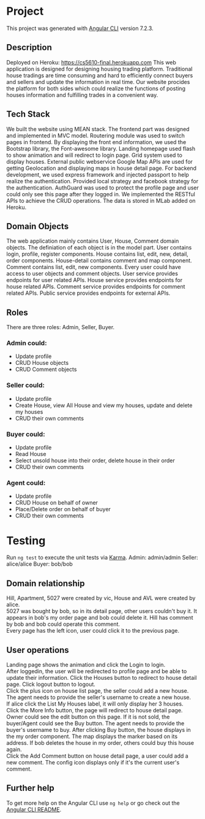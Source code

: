 # Project

This project was generated with [Angular CLI](https://github.com/angular/angular-cli) version 7.2.3.
## Description

Deployed on Heroku: https://cs5610-final.herokuapp.com
This web application is designed for designing housing trading platform. Traditional house tradings are time consuming and hard to efficiently connect buyers and sellers and update the information in real time. Our website procides the platform for both sides which could realize the functions of posting houses information and fulfilling trades in a convenient way.


## Tech Stack

We built the website using MEAN stack. The frontend part was designed and implemented in MVC model. Routering module was used to switch pages in frontend. By displaying the front end information, we used the Bootstrap library, the Font-awesome library. Landing homepage used flash to show animation and will redirect to login page. Grid system used to display houses. External public webservice Google Map APIs are used for getting Geolocation and displaying maps in house detail page. For backend development, we used express framework and injected passport to help realize the authentication. Provided local strategy and facebook strategy for the authentication. AuthGuard was used to protect the profile page and user could only see this page after they logged in. We implemented the RESTful APIs to achieve the CRUD operations. The data is stored in MLab added on Heroku.

## Domain Objects

The web application mainly contains User, House, Comment domain objects. The definiation of each object is in the model part. User contains login, profile, register components. House contains list, edit, new, detail, order components. House-detail contains comment and map component. Comment contains list, edit, new components. Every user could have access to user objects and comment objects. User service provides endpoints for user related APIs. House service provides endpoints for house related APIs. Comment service provides endpoints for comment related APIs. Public service provides endpoints for external APIs.

## Roles

There are three roles: Admin, Seller, Buyer.
### Admin could:
  - Update profile
  - CRUD House objects
  - CRUD Comment objects
### Seller could:
  - Update profile
  - Create House, view All House and view my houses, update and delete my houses
  - CRUD their own comments
### Buyer could:
  - Update profile
  - Read House
  - Select unsold house into their order, delete house in their order
  - CRUD their own comments
### Agent could:
  - Update profile
  - CRUD House on behalf of owner
  - Place/Delete order on behalf of buyer
  - CRUD their own comments

# Testing

Run `ng test` to execute the unit tests via [Karma](https://karma-runner.github.io).
Admin: admin/admin
Seller: alice/alice
Buyer: bob/bob

## Domain relationship
Hill, Apartment, 5027 were created by vic, House and AVL were created by alice.  
5027 was bought by bob, so in its detail page, other users couldn't buy it. It appears in bob's my order page and bob could delete it.
Hill has comment by bob and bob could operate this comment.  
Every page has the left icon, user could click it to the previous page.

## User operations
Landing page shows the animation and click the Login to login.  
After loggedin, the user will be redirected to profile page and be able to update their information. Click the Houses button to redirect to house detail page. Click logout button to logout.  
Click the plus icon on house list page, the seller could add a new house. The agent needs to provide the seller's username to create a new house.  
If alice click the List My Houses label, it will only display her 3 houses.  
Click the More Info button, the page will redirect to house detail page. Owner could see the edit button on this page. If it is not sold, the buyer/Agent could see the Buy button. The agent needs to provide the buyer's username to buy. After clicking Buy button, the house displays in the my order component. The map displays the marker based on its address. If bob deletes the house in my order, others could buy this house again.  
Click the Add Comment button on house detail page, a user could add a new comment. The config icon displays only if it's the current user's comment.

## Further help

To get more help on the Angular CLI use `ng help` or go check out the [Angular CLI README](https://github.com/angular/angular-cli/blob/master/README.md).
